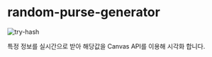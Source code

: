 # random-purse-generator
![try-hash](https://github.com/jobkaeHenry/random-purse-generator/assets/100949102/61bc25d8-c048-4fa1-ba57-1ecd9896b4e9)

특정 정보를 실시간으로 받아 해당값을 Canvas API를 이용해 시각화 합니다.
